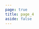 ```yaml
---
page: true
title: page_4
aside: false
---
```

<script setup>
import Page from "./.vitepress/theme/components/Page.vue";
import { useData } from "vitepress";
const { theme } = useData();
const posts = theme.value.posts.slice(24,32)
</script>
<Page :posts="posts" :pageCurrent="4" :pagesNum="5" />